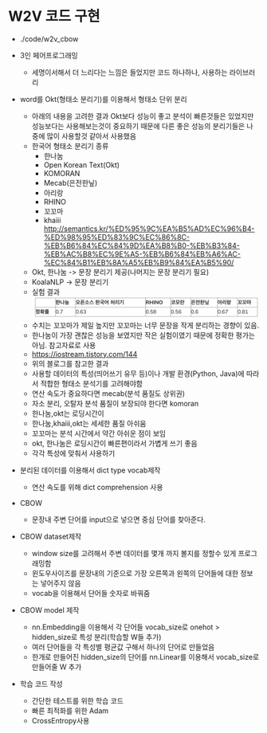 # W2V 코드 구현
- ./code/w2v_cbow
- 3인 페어프로그래밍
    - 세명이서해서 더 느리다는 느낌은 들었지만 코드 하나하나, 사용하는 라이브러리
- word를 Okt(형태소 분리기)를 이용해서 형태소 단위 분리
    - 아래의 내용을 고려한 결과 Okt보다 성능이 좋고 분석이 빠른것들은 있었지만 성능보다는 사용해보는것이 중요하기 때문에 다른 좋은 성능의 분리기들은 나중에 많이 사용할것 같아서 사용했음
    - 한국어 형태소 분리기 종류
        - 한나눔
        - Open Korean Text(Okt)
        - KOMORAN
        - Mecab(은전한닢)
        - 아리랑
        - RHINO
        - 꼬꼬마
        - khaiii
        <http://semantics.kr/%ED%95%9C%EA%B5%AD%EC%96%B4-%ED%98%95%ED%83%9C%EC%86%8C-%EB%B6%84%EC%84%9D%EA%B8%B0-%EB%B3%84-%EB%AC%B8%EC%9E%A5-%EB%B6%84%EB%A6%AC-%EC%84%B1%EB%8A%A5%EB%B9%84%EA%B5%90/>
    - Okt, 한나눔 -> 문장 분리기 제공(나머지는 문장 분리기 필요)
    - KoalaNLP -> 문장 분리기
    - 실험 결과 
        ![picture 1](images/476f247ea880a8818e3d911986e7dd4948be132aee0b922f43a0b97efc0d2def.png)  
    - 수치는 꼬꼬마가 제일 높지만 꼬꼬마는 너무 문장을 작게 분리하는 경향이 있음.
    - 한나눔이 가장 괜찮은 성능을 보였지만 작은 실험이였기 때문에 정확한 평가는 아님. 참고자료로 사용
    - <https://iostream.tistory.com/144>
    - 위의 블로그를 참고한 결과
    - 사용할 데이터의 특성(띄어쓰기 유무 등)이나 개발 환경(Python, Java)에 따라서 적합한 형태소 분석기를 고려해야함
    - 연산 속도가 중요하다면 mecab(분석 품질도 상위권)
    - 자소 분리, 오탈자 분석 품질이 보장되야 한다면 komoran
    - 한나눔,okt는 로딩시간이
    - 한나눔,khaiii,okt는 세세한 품질 아쉬움
    - 꼬꼬마는 분석 시간에서 약간 아쉬운 점이 보임
    - okt, 한나눔은 로딩시간이 빠른편이라서 가볍게 쓰기 좋음
    - 각각 특성에 맞춰서 사용하기
    
- 분리된 데이터를 이용해서 dict type vocab제작
    - 연산 속도를 위해 dict comprehension 사용
- CBOW
    - 문장내 주변 단어를 input으로 넣으면 중심 단어를 찾아준다.
- CBOW dataset제작
    - window size를 고려해서 주변 데이터를 몇개 까지 볼지를 정할수 있게 프로그래밍함
    - 윈도우사이즈를 문장내의 기준으로 가장 오른쪽과 왼쪽의 단어들에 대한 정보는 넣어주지 않음
    - vocab을 이용해서 단어들 숫자로 바꿔줌
- CBOW model 제작
    - nn.Embedding을 이용해서 각 단어들 vocab_size로 onehot > hidden_size로 특성 분리(학습할 W들 추가)
    - 여러 단어들을 각 특성별 평균값 구해서 하나의 단어로 만들었음
    - 한개로 만들어진 hidden_size의 단어를 nn.Linear를 이용해서 vocab_size로 만들어줄 W 추가
- 학습 코드 작성
    - 간단한 테스트를 위한 학습 코드
    - 빠른 최적화를 위한 Adam
    - CrossEntropy사용
